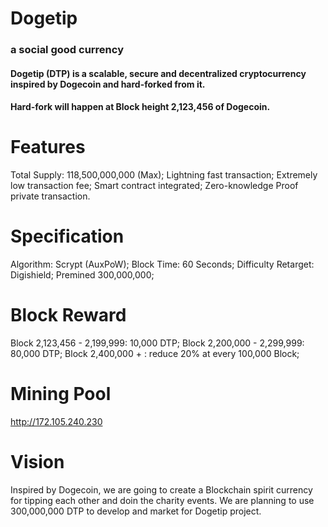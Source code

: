# Dogetip
### a social good currency


#### Dogetip (DTP) is a scalable, secure and decentralized cryptocurrency inspired by Dogecoin and hard-forked from it.
#### Hard-fork will happen at Block height 2,123,456 of Dogecoin.

# Features

Total Supply: 118,500,000,000 (Max);
Lightning fast transaction;
Extremely low transaction fee;
Smart contract integrated;
Zero-knowledge Proof private transaction.

# Specification
Algorithm: Scrypt (AuxPoW);
Block Time: 60 Seconds;
Difficulty Retarget: Digishield;
Premined 300,000,000;

# Block Reward 
Block 2,123,456 - 2,199,999: 10,000 DTP;
Block 2,200,000 - 2,299,999: 80,000 DTP;
Block 2,400,000 + :  reduce 20%  at every 100,000 Block;

# Mining Pool
http://172.105.240.230



# Vision
Inspired by Dogecoin, we are going to create a Blockchain spirit currency for tipping each other and doin the charity events.
We are planning to use 300,000,000 DTP to develop and market for Dogetip project.
